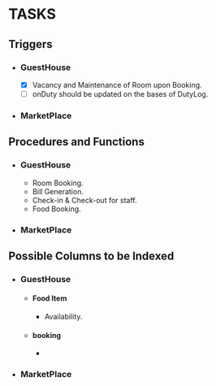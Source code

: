 # TASKS

## Triggers

- ### GuestHouse
  - [x] Vacancy and Maintenance of Room upon Booking.
  - [ ] onDuty should be updated on the bases of DutyLog.
- ### MarketPlace

## Procedures and Functions

- ### GuestHouse
  - Room Booking.
  - Bill Generation.
  - Check-in & Check-out for staff.
  - Food Booking.
- ### MarketPlace

## Possible Columns to be Indexed

- ### GuestHouse
  - #### Food Item
    - Availability.
  - #### booking
    -
- ### MarketPlace
